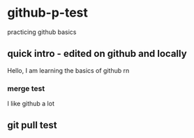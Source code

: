 # github-p-test
practicing github basics

## quick intro - edited on github and locally
Hello, I am learning the basics of github rn

### merge test
I like github a lot

## git pull test
